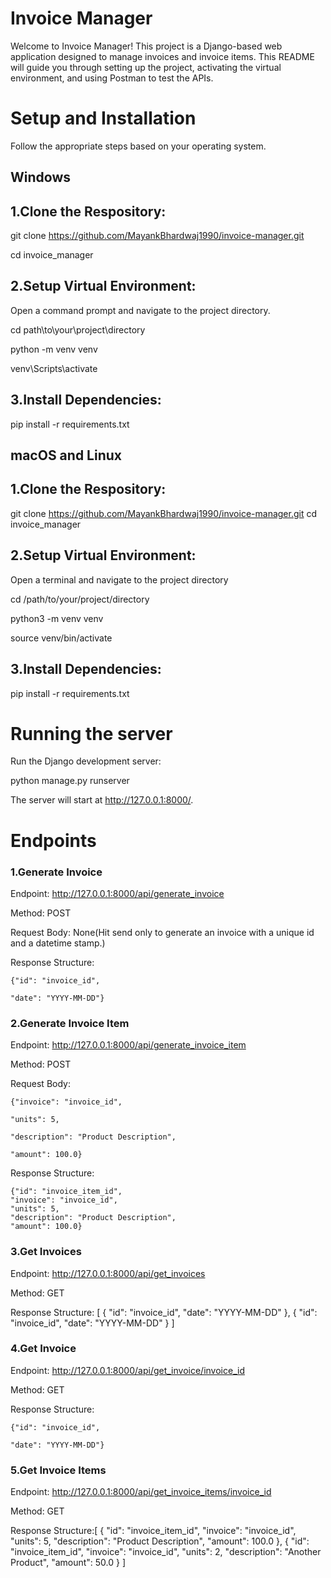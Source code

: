 # **Invoice Manager**

Welcome to Invoice Manager! This project is a Django-based web application designed to manage invoices and invoice items. This README will guide you through setting up the project, activating the virtual environment, and using Postman to test the APIs.

# **Setup and Installation**
Follow the appropriate steps based on your operating system.

## **Windows**
## **1.Clone the Respository:**
git clone https://github.com/MayankBhardwaj1990/invoice-manager.git

cd invoice_manager

## **2.Setup Virtual Environment:**
Open a command prompt and navigate to the project directory.

cd path\to\your\project\directory

python -m venv venv

venv\Scripts\activate

## **3.Install Dependencies:**
pip install -r requirements.txt

## **macOS and Linux**
## **1.Clone the Respository:**
git clone https://github.com/MayankBhardwaj1990/invoice-manager.git
cd invoice_manager

## **2.Setup Virtual Environment:**
Open a terminal and navigate to the project directory

cd /path/to/your/project/directory

python3 -m venv venv

source venv/bin/activate

## **3.Install Dependencies:**
pip install -r requirements.txt


# **Running the server**
Run the Django development server:

python manage.py runserver

The server will start at http://127.0.0.1:8000/.

# **Endpoints**
### **1.Generate Invoice**
Endpoint: http://127.0.0.1:8000/api/generate_invoice

Method: POST

Request Body: None(Hit send only to generate an invoice with a unique id and a datetime stamp.)

Response Structure:

    {"id": "invoice_id",
    
    "date": "YYYY-MM-DD"}


### **2.Generate Invoice Item**
Endpoint: http://127.0.0.1:8000/api/generate_invoice_item

Method: POST

Request Body:

    {"invoice": "invoice_id",
    
    "units": 5,
    
    "description": "Product Description",
    
    "amount": 100.0}

Response Structure:

    {"id": "invoice_item_id",  
    "invoice": "invoice_id",
    "units": 5,
    "description": "Product Description",
    "amount": 100.0}

### **3.Get Invoices**
Endpoint: http://127.0.0.1:8000/api/get_invoices

Method: GET


Response Structure:
[
{
        "id": "invoice_id",
        "date": "YYYY-MM-DD"
    },
    {
        "id": "invoice_id",
        "date": "YYYY-MM-DD"
    }
]

### **4.Get Invoice**
Endpoint: http://127.0.0.1:8000/api/get_invoice/invoice_id

Method: GET

Response Structure:

    {"id": "invoice_id",
    
    "date": "YYYY-MM-DD"}
    


### **5.Get Invoice Items**
Endpoint: http://127.0.0.1:8000/api/get_invoice_items/invoice_id

Method: GET

Response Structure:[
    {
        "id": "invoice_item_id",
        "invoice": "invoice_id",
        "units": 5,
        "description": "Product Description",
        "amount": 100.0
    },
    {
        "id": "invoice_item_id",
        "invoice": "invoice_id",
        "units": 2,
        "description": "Another Product",
        "amount": 50.0
    }
]










